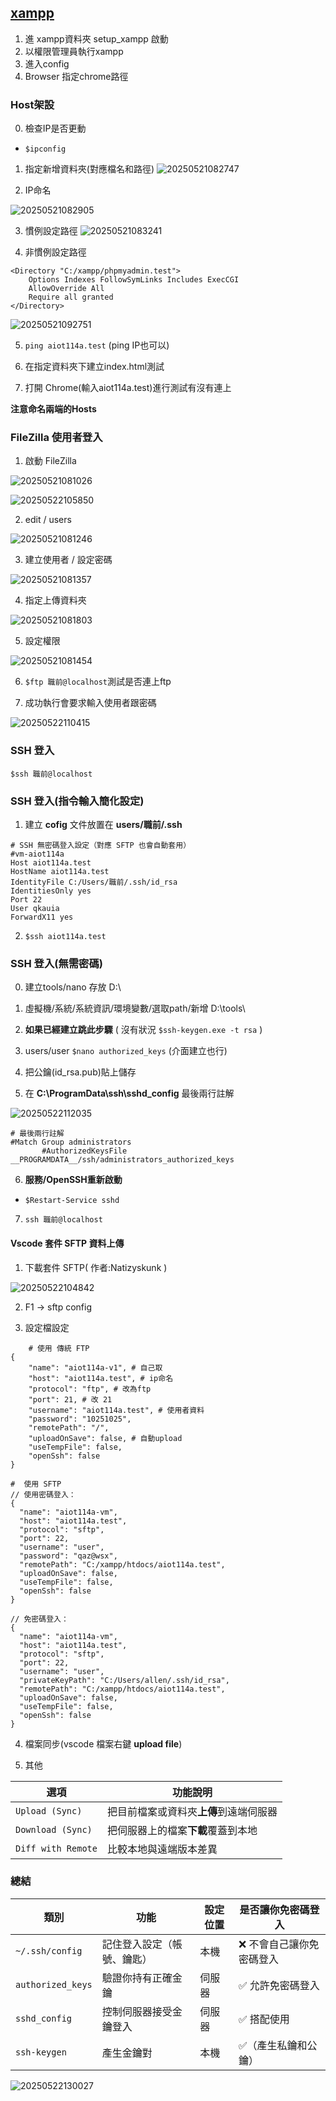 <!-- markdownlint-disable -->

## [xampp](https://www.apachefriends.org/download.html)

 1. 進 xampp資料夾 setup_xampp 啟動
 2. 以權限管理員執行xampp
 3. 進入config
 4. Browser 指定chrome路徑

 ### Host架設

0. 檢查IP是否更動

- `$ipconfig`

1. 指定新增資料夾(對應檔名和路徑)
 ![20250521082747](https://raw.githubusercontent.com/qkauia-guy/pic/main/20250521082747.png)

2. IP命名

 ![20250521082905](https://raw.githubusercontent.com/qkauia-guy/pic/main/20250521082905.png)

3. 慣例設定路徑
![20250521083241](https://raw.githubusercontent.com/qkauia-guy/pic/main/20250521083241.png)

4. 非慣例設定路徑

```
<Directory "C:/xampp/phpmyadmin.test">
	Options Indexes FollowSymLinks Includes ExecCGI
	AllowOverride All
	Require all granted
</Directory>
```

![20250521092751](https://raw.githubusercontent.com/qkauia-guy/pic/main/20250521092751.png)

5. `ping aiot114a.test` (ping IP也可以)

6. 在指定資料夾下建立index.html測試

7. 打開 Chrome(輸入aiot114a.test)進行測試有沒有連上

**注意命名兩端的Hosts**

### FileZilla 使用者登入

1. 啟動 FileZilla

![20250521081026](https://raw.githubusercontent.com/qkauia-guy/pic/main/20250521081026.png)

![20250522105850](https://raw.githubusercontent.com/qkauia-guy/pic/main/20250522105850.png)

2. edit / users

![20250521081246](https://raw.githubusercontent.com/qkauia-guy/pic/main/20250521081246.png)

3. 建立使用者 / 設定密碼

![20250521081357](https://raw.githubusercontent.com/qkauia-guy/pic/main/20250521081357.png)

4. 指定上傳資料夾

![20250521081803](https://raw.githubusercontent.com/qkauia-guy/pic/main/20250521081803.png)

5. 設定權限

![20250521081454](https://raw.githubusercontent.com/qkauia-guy/pic/main/20250521081454.png)

6. `$ftp 職前@localhost`測試是否連上ftp

7. 成功執行會要求輸入使用者跟密碼

![20250522110415](https://raw.githubusercontent.com/qkauia-guy/pic/main/20250522110415.png)

### SSH 登入

`$ssh 職前@localhost`

### SSH 登入(指令輸入簡化設定)

1. 建立 **cofig** 文件放置在 **users/職前/.ssh**

```
# SSH 無密碼登入設定（對應 SFTP 也會自動套用）
#vm-aiot114a
Host aiot114a.test
HostName aiot114a.test
IdentityFile C:/Users/職前/.ssh/id_rsa
IdentitiesOnly yes
Port 22
User qkauia
ForwardX11 yes
```

2. `$ssh aiot114a.test`

### SSH 登入(無需密碼)

0. 建立tools/nano 存放 D:\

1. 虛擬機/系統/系統資訊/環境變數/選取path/新增 D:\tools\

2. **如果已經建立跳此步驟** ( 沒有狀況 `$ssh-keygen.exe -t rsa` )

3. users/user `$nano authorized_keys` (介面建立也行)

4. 把公鑰(id_rsa.pub)貼上儲存

5. 在 **C:\ProgramData\ssh\sshd_config** 最後兩行註解

![20250522112035](https://raw.githubusercontent.com/qkauia-guy/pic/main/20250522112035.png)

```
# 最後兩行註解
#Match Group administrators
       #AuthorizedKeysFile __PROGRAMDATA__/ssh/administrators_authorized_keys
```

6. **服務/OpenSSH重新啟動**

- `$Restart-Service sshd`

7. `ssh 職前@localhost`

#### Vscode 套件 SFTP 資料上傳

1. 下載套件 SFTP( 作者:Natizyskunk )

![20250522104842](https://raw.githubusercontent.com/qkauia-guy/pic/main/20250522104842.png)

2. F1 -> sftp config

3. 設定檔設定

```
    # 使用 傳統 FTP 
{
    "name": "aiot114a-v1", # 自己取
    "host": "aiot114a.test", # ip命名
    "protocol": "ftp", # 改為ftp
    "port": 21, # 改 21
    "username": "aiot114a.test", # 使用者資料
    "password": "10251025",
    "remotePath": "/",
    "uploadOnSave": false, # 自動upload
    "useTempFile": false,
    "openSsh": false
}
```

```
#  使用 SFTP
// 使用密碼登入：
{
  "name": "aiot114a-vm",
  "host": "aiot114a.test",
  "protocol": "sftp",
  "port": 22,
  "username": "user",
  "password": "qaz@wsx",
  "remotePath": "C:/xampp/htdocs/aiot114a.test",
  "uploadOnSave": false,
  "useTempFile": false,
  "openSsh": false
}

// 免密碼登入：
{
  "name": "aiot114a-vm",
  "host": "aiot114a.test",
  "protocol": "sftp",
  "port": 22,
  "username": "user",
  "privateKeyPath": "C:/Users/allen/.ssh/id_rsa",
  "remotePath": "C:/xampp/htdocs/aiot114a.test",
  "uploadOnSave": false,
  "useTempFile": false,
  "openSsh": false
}

```

4. 檔案同步(vscode 檔案右鍵 **upload file**)

5. 其他

| 選項                 | 功能說明                  |
| ------------------ | --------------------- |
| `Upload (Sync)`    | 把目前檔案或資料夾**上傳**到遠端伺服器 |
| `Download (Sync)`  | 把伺服器上的檔案**下載**覆蓋到本地   |
| `Diff with Remote` | 比較本地與遠端版本差異           |

 ### 總結

 | 類別                | 功能            | 設定位置 | 是否讓你免密碼登入     |
| ----------------- | ------------- | ---- | ------------- |
| `~/.ssh/config`   | 記住登入設定（帳號、鑰匙） | 本機   | ❌ 不會自己讓你免密碼登入 |
| `authorized_keys` | 驗證你持有正確金鑰     | 伺服器  | ✅ 允許免密碼登入     |
| `sshd_config`     | 控制伺服器接受金鑰登入   | 伺服器  | ✅ 搭配使用        |
| `ssh-keygen`      | 產生金鑰對         | 本機   | ✅（產生私鑰和公鑰）    |

![20250522130027](https://raw.githubusercontent.com/qkauia-guy/pic/main/20250522130027.png)